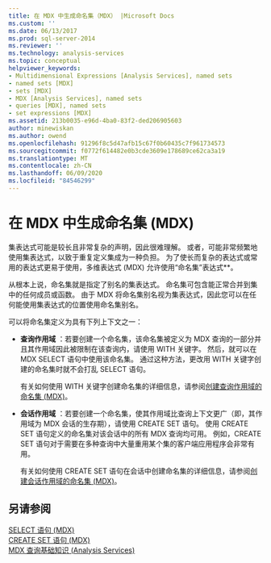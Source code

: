 ```yaml
---
title: 在 MDX 中生成命名集（MDX） |Microsoft Docs
ms.custom: ''
ms.date: 06/13/2017
ms.prod: sql-server-2014
ms.reviewer: ''
ms.technology: analysis-services
ms.topic: conceptual
helpviewer_keywords:
- Multidimensional Expressions [Analysis Services], named sets
- named sets [MDX]
- sets [MDX]
- MDX [Analysis Services], named sets
- queries [MDX], named sets
- set expressions [MDX]
ms.assetid: 213b0035-e96d-4ba0-83f2-ded206905603
author: minewiskan
ms.author: owend
ms.openlocfilehash: 91296f8c5d47afb15c67f0b60435c7f961734573
ms.sourcegitcommit: f0772f614482e0b3cde3609e178689ce62ca3a19
ms.translationtype: MT
ms.contentlocale: zh-CN
ms.lasthandoff: 06/09/2020
ms.locfileid: "84546299"
---
```

# <a name="building-named-sets-in-mdx-mdx"></a>在 MDX 中生成命名集 (MDX)
  集表达式可能是较长且非常复杂的声明，因此很难理解。 或者，可能非常频繁地使用集表达式，以致于重复定义集成为一种负担。 为了使长而复杂的表达式或常用的表达式更易于使用，多维表达式 (MDX) 允许使用“命名集”表达式**。  
  
 从根本上说，命名集就是指定了别名的集表达式。 命名集可包含能正常合并到集中的任何成员或函数。 由于 MDX 将命名集别名视为集表达式，因此您可以在任何能使用集表达式的位置使用命名集别名。  
  
 可以将命名集定义为具有下列上下文之一：  
  
-   **查询作用域** ：若要创建一个命名集，该命名集被定义为 MDX 查询的一部分并且其作用域因此被限制在该查询内，请使用 WITH 关键字。 然后，就可以在 MDX SELECT 语句中使用该命名集。 通过这种方法，更改用 WITH 关键字创建的命名集时就不会打乱 SELECT 语句。  
  
     有关如何使用 WITH 关键字创建命名集的详细信息，请参阅[创建查询作用域的命名集 (MDX)](mdx-named-sets-creating-query-scoped-named-sets.md)。  
  
-   **会话作用域** ：若要创建一个命名集，使其作用域比查询上下文更广（即，其作用域为 MDX 会话的生存期），请使用 CREATE SET 语句。 使用 CREATE SET 语句定义的命名集对该会话中的所有 MDX 查询均可用。 例如，CREATE SET 语句对于需要在多种查询中大量重用某个集的客户端应用程序会非常有用。  
  
     有关如何使用 CREATE SET 语句在会话中创建命名集的详细信息，请参阅[创建会话作用域的命名集 (MDX)](mdx-named-sets-creating-session-scoped-named-sets.md)。  
  
## <a name="see-also"></a>另请参阅  
 [SELECT 语句 &#40;MDX&#41;](/sql/mdx/mdx-data-manipulation-select)   
 [CREATE SET 语句 &#40;MDX&#41;](/sql/mdx/mdx-data-definition-create-set)   
 [MDX 查询基础知识 (Analysis Services)](mdx-query-fundamentals-analysis-services.md)  
  
  
